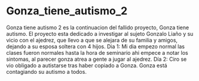 # Gonza_tiene_autismo_2
Gonza tiene autismo 2 es la continuacion del fallido proyecto, Gonza tiene autismo. El proyecto esta dedicado a investigar al sujeto Gonzalo Liaño y su vicio con el ajedrez, que llevo a que se alejara de su familia y amigos, dejando a su esposa soltera con 4 hijos.
Dia 1: Mi dia empezo normal las clases fueron normales hasta la hora de seminario ahi empece a notar los sintomas, al parecer gonza atrea a gente a jugar al ajedrez.
Día 2: Ciro se vio obligado a autistarse tras haber copiado a Gonza. Gonza está contagiando su autismo a todos.
